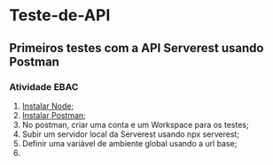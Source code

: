 # Teste-de-API
## Primeiros testes com a API Serverest usando Postman
### Atividade EBAC

1. [Instalar Node](https://nodejs.org/en/download/);
2. [Instalar Postman](https://www.postman.com/downloads/);
3. No postman, criar uma conta e um Workspace para os testes;
4. Subir um servidor local da Serverest usando npx serverest;
5. Definir uma variável de ambiente global usando a url base;
6. 
